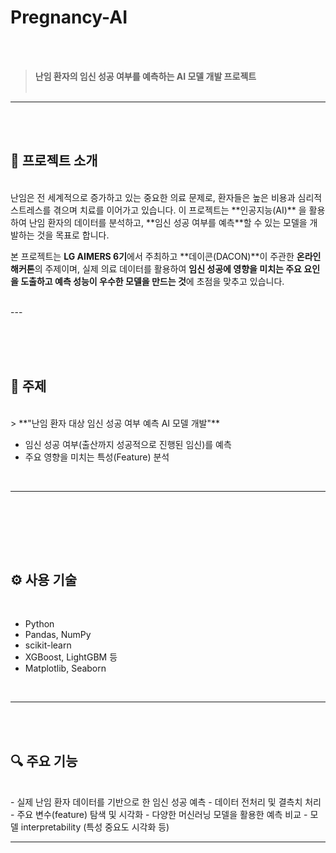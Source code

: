 # Pregnancy-AI
<br/> <br/> 
> **난임 환자의 임신 성공 여부를 예측하는 AI 모델 개발 프로젝트**
<br/> <br/> 
---



<br/> <br/> 
## 🧬 프로젝트 소개
<br/> 
난임은 전 세계적으로 증가하고 있는 중요한 의료 문제로, 환자들은 높은 비용과 심리적 스트레스를 겪으며 치료를 이어가고 있습니다. 이 프로젝트는 **인공지능(AI)** 을 활용하여 난임 환자의 데이터를 분석하고, **임신 성공 여부를 예측**할 수 있는 모델을 개발하는 것을 목표로 합니다.

본 프로젝트는 **LG AIMERS 6기**에서 주최하고 **데이콘(DACON)**이 주관한 **온라인 해커톤**의 주제이며, 실제 의료 데이터를 활용하여 **임신 성공에 영향을 미치는 주요 요인을 도출하고 예측 성능이 우수한 모델을 만드는 것**에 초점을 맞추고 있습니다.

<br/> 
---
<br/> <br/> 



<br/> <br/> 
## 🧠 주제

<br/> 
> **"난임 환자 대상 임신 성공 여부 예측 AI 모델 개발"**

- 임신 성공 여부(출산까지 성공적으로 진행된 임신)를 예측  
- 주요 영향을 미치는 특성(Feature) 분석  
<br/> 

---
<br/> <br/> 



<br/> <br/> 
## ⚙ 사용 기술
<br/> 

- Python  
- Pandas, NumPy  
- scikit-learn  
- XGBoost, LightGBM 등  
- Matplotlib, Seaborn  
<br/> 

---
<br/> <br/> 




## 🔍 주요 기능
<br/> 
- 실제 난임 환자 데이터를 기반으로 한 임신 성공 예측  
- 데이터 전처리 및 결측치 처리  
- 주요 변수(feature) 탐색 및 시각화  
- 다양한 머신러닝 모델을 활용한 예측 비교  
- 모델 interpretability (특성 중요도 시각화 등)  

---

